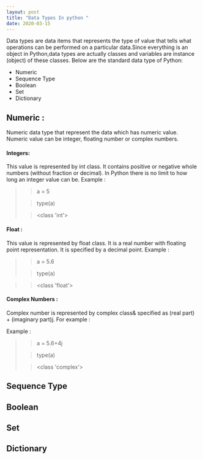 ```yaml
---
layout: post
title: "Data Types In python "
date: 2020-03-15
---
```



Data types are data items that represents the type of value that tells what operations 
can be performed on a particular data.Since everything is an object in Python,data types
are actually classes and variables are instance (object) of these classes. Below are the
 standard data type of Python:
* Numeric
* Sequence Type
* Boolean
* Set
* Dictionary

## Numeric :

Numeric data type that represent the data which has numeric value. Numeric value can be 
integer, floating number or complex numbers. 

#### Integers: 

This value is represented by int class. It contains positive or negative 
whole numbers (without fraction or decimal). In Python there is no limit to how long 
an integer value can be. Example : 

>> a = 5
>
>> type(a)
> 
>
>><class 'int'>


#### Float :

 This value is represented by float class. It is a real number with floating 
 point representation. It is specified by a decimal point. Example :

>> a = 5.6
>
>> type(a)

>> <class 'float'>

#### Complex Numbers :

 Complex number is represented by complex class& specified as (real part) + 
 (imaginary part)j. For example : 
 
Example : 

>> a = 5.6+4j
>
>> type(a)
>
>><class 'complex'>
 
## Sequence Type

## Boolean
## Set
## Dictionary





